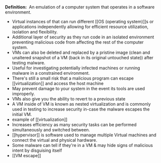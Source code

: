 **Definition:** 
 An emulation of a computer system that operates in a software environment.

- Virtual instances of  that can run different [[OS (operating system)]]s or applications independently allowing for efficient resource utilization, isolation and flexibility.
- Additional layer of security as they run code in an isolated environment preventing malicious code from affecting the rest of the computer system. 
- VMs can also be deleted and replaced by a pristine image (clean and unaltered snapshot of a VM (back in its original untouched state)) after testing malware.
- Useful for investigating potentially infected machines or running malware in a constrained environment.
- There's still a small risk that a malicious program can escape [[virtualization]] and access the host machine
- May prevent damage to your system in the event its tools are used improperly. 
- VMs also give you the ability to revert to a previous state
- A VM inside of  VM is known as nested virtualization and is commonly used in testing to increase security in-case the malware escapes the initial VM.
- example of [[virtualization]]
- Increases efficiency as many security tasks can be performed simultaneously and switched between.
- [[hypervisor]] is software used to manage multiple Virtual machines and connect the virtual and physical hardware. 
- Some malware can tell if they're in a VM & may hide signs of malicious intent by disguising itself
- [[VM escape]]